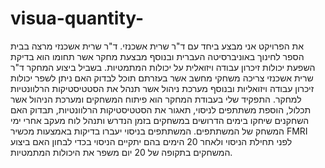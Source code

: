 visua-quantity-
===============
את הפרויקט אני מבצע ביחד עם ד"ר שרית אשכנזי.
ד"ר שרית אשכנזי מרצה בבית הספר לחינוך באוניברסיטה העברית ובנוסף מבצעת מחקר אשר תחומו הוא בדיקת השפעת יכולות זיכרון עבודה ויזואלית על יכולות המתמטיות.
בשביל ביצוע המחקר ד"ר שרית אשכנזי צריכה משחקי מחשב אשר בעזרתם תוכל לבדוק האם ניתן לשפר יכולות זיכרון עבודה ויזואליות ובנוסף מערכת ניהול אשר תנהל את הסטטיסטיקות הרלוונטיות למחקר.
התפקיד שלי בעבודת המחקר הוא פיתוח המשחקים ומערכת הניהול אשר תכלול, הוספת משתתפים לניסוי, תאגור את הסטטיסטיקות הרלוונטיות, תבדוק האם השחקנים שיחקו בימים הדרושים במשחקים בזמן הנדרש ותנהל לוח מעקב אחרי ימי המשחק של המשתתפים.
המשתתפים בניסוי יעברו בדיקות באמצעות מכשיר FMRI לפני תחילת הניסוי ולאחר 20 הימים בהם יתקיים הניסוי בכדי לבחון האם ביצוע המשחקים בתקופה של 20 יום משפר את היכולות המתמטיות.
